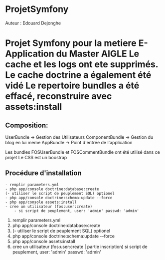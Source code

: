 ProjetSymfony
=============

Auteur : Edouard Dejonghe

Projet Symfony pour la metiere E-Application du Master AIGLE
Le cache et les logs ont ete supprimés. Le cache doctrine a également été vidé
Le repertoire bundles a été effacé, reconstruire avec assets:install
=============

## Composition:
UserBundle -> Gestion des Utilisateurs
ComponentBundle -> Gestion du blog en lui meme
AppBundle -> Point d'entrée de l'application

Les bundles FOSUserBundle et FOSCommentBundle ont été utilisé dans ce projet
Le CSS est un boostrap	

## Procédure d'installation
	- remplir parameters.yml
	- php app/console doctrine:database:create
	(- utiliser le script de peuplement SQL) optionel
	- php app/console doctrine:schema:update --force
	- php app/console assets:install
	- cree un utilisateur (fos:user:create)
		- si script de peuplement, user: 'admin' passwd: 'admin'
		
1. remplir parameters.yml
2. php app/console doctrine:database:create
3. (- utiliser le script de peuplement SQL) optionel
4. php app/console doctrine:schema:update --force
5. php app/console assets:install
6. cree un utilisateur (fos:user:create | partie inscription)
	si script de peuplement, user: 'admin' passwd: 'admin'
